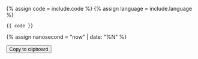 {% assign code = include.code %}
{% assign language = include.language %}

``` {{ language }}
{{ code }}
```
{% assign nanosecond = "now" | date: "%N" %}
<textarea id="code{{ nanosecond }}" style="display:none;">{{ code | xml_escape }}</textarea>
<button id="copybutton{{ nanosecond }}" data-clipboard-target="#code{{ nanosecond }}">
  Copy to clipboard
</button>

<script src="https://cdn.jsdelivr.net/npm/clipboard@1/dist/clipboard.min.js"></script>

<script>
var copybutton = document.getElementById('copybutton{{ nanosecond }}')
var clipboard{{ nanosecond }} = new ClipboardJS(copybutton);

clipboard{{ nanosecond }}.on('success', function(e) {
    console.log(e);
});
clipboard{{ nanosecond }}.on('error', function(e) {
    console.log(e);
});
</script>
